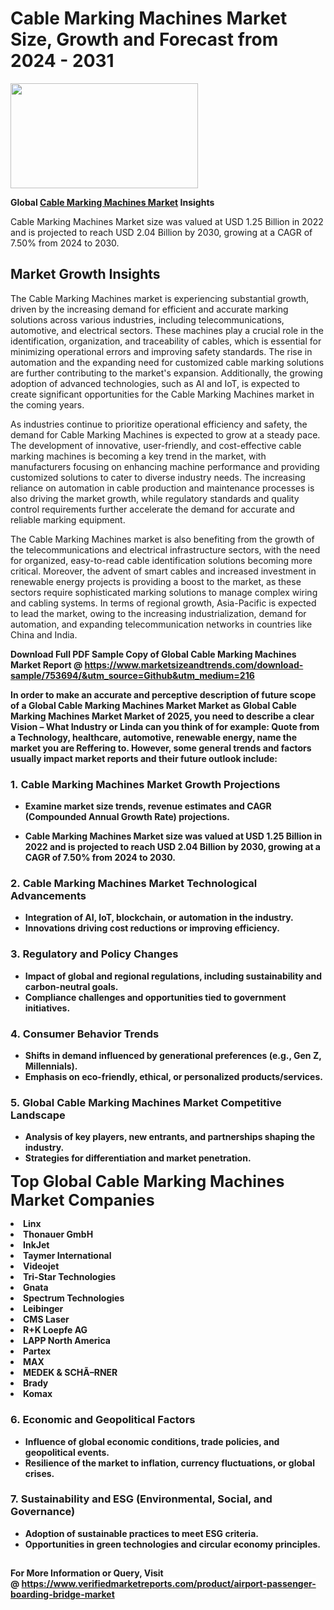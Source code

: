 <H1>Cable Marking Machines Market Size, Growth and Forecast from 2024 - 2031</H1><img class="aligncenter size-medium wp-image-584254" src="https://thirdeyenews.in/wp-content/uploads/2024/09/Global-Market-Research-300x168.jpeg" alt="" width="300" height="168" /><p><strong>Global&nbsp;<a href="https://www.marketsizeandtrends.com/download-sample/753694/&amp;utm_source=Github&utm_medium=216">Cable Marking Machines Market</a> Insights</strong></p><p>Cable Marking Machines Market size was valued at USD 1.25 Billion in 2022 and is projected to reach USD 2.04 Billion by 2030, growing at a CAGR of 7.50% from 2024 to 2030.</p><p><h2>Market Growth Insights</h2> <p>The Cable Marking Machines market is experiencing substantial growth, driven by the increasing demand for efficient and accurate marking solutions across various industries, including telecommunications, automotive, and electrical sectors. These machines play a crucial role in the identification, organization, and traceability of cables, which is essential for minimizing operational errors and improving safety standards. The rise in automation and the expanding need for customized cable marking solutions are further contributing to the market's expansion. Additionally, the growing adoption of advanced technologies, such as AI and IoT, is expected to create significant opportunities for the Cable Marking Machines market in the coming years.</p> <p><strong></strong></p> <p>As industries continue to prioritize operational efficiency and safety, the demand for Cable Marking Machines is expected to grow at a steady pace. The development of innovative, user-friendly, and cost-effective cable marking machines is becoming a key trend in the market, with manufacturers focusing on enhancing machine performance and providing customized solutions to cater to diverse industry needs. The increasing reliance on automation in cable production and maintenance processes is also driving the market growth, while regulatory standards and quality control requirements further accelerate the demand for accurate and reliable marking equipment.</p> <p>The Cable Marking Machines market is also benefiting from the growth of the telecommunications and electrical infrastructure sectors, with the need for organized, easy-to-read cable identification solutions becoming more critical. Moreover, the advent of smart cables and increased investment in renewable energy projects is providing a boost to the market, as these sectors require sophisticated marking solutions to manage complex wiring and cabling systems. In terms of regional growth, Asia-Pacific is expected to lead the market, owing to the increasing industrialization, demand for automation, and expanding telecommunication networks in countries like China and India.</p> <p><strong></p><p><span class=""><strong>Download Full PDF Sample Copy of Global Cable Marking Machines Market Report</strong> @ <a href="https://www.marketsizeandtrends.com/download-sample/753694/&amp;utm_source=Github&utm_medium=216" target="_blank">https://www.marketsizeandtrends.com/download-sample/753694/&amp;utm_source=Github&utm_medium=216</a></span></p><p>In order to make an accurate and perceptive description of future scope of a Global&nbsp;Cable Marking Machines Market Market as Global&nbsp;Cable Marking Machines Market Market of 2025, you need to describe a clear Vision &ndash; What Industry or Linda can you think of for example: Quote from a Technology, healthcare, automotive, renewable energy, name the market you are Reffering to. However, some general trends and factors usually impact market reports and their future outlook include:</p><h3>1.&nbsp;<strong>Cable Marking Machines Market Growth Projections</strong></h3><ul><li>Examine market size trends, revenue estimates and CAGR (Compounded Annual Growth Rate) projections.</li><li><p>Cable Marking Machines Market size was valued at USD 1.25 Billion in 2022 and is projected to reach USD 2.04 Billion by 2030, growing at a CAGR of 7.50% from 2024 to 2030.</p></li></ul><h3>2.&nbsp;<strong>Cable Marking Machines Market Technological Advancements</strong></h3><ul><li>Integration of AI, IoT, blockchain, or automation in the industry.</li><li>Innovations driving cost reductions or improving efficiency.</li></ul><h3>3.&nbsp;<strong>Regulatory and Policy Changes</strong></h3><ul><li>Impact of global and regional regulations, including sustainability and carbon-neutral goals.</li><li>Compliance challenges and opportunities tied to government initiatives.</li></ul><h3>4.&nbsp;<strong>Consumer Behavior Trends</strong></h3><ul><li>Shifts in demand influenced by generational preferences (e.g., Gen Z, Millennials).</li><li>Emphasis on eco-friendly, ethical, or personalized products/services.</li></ul><h3>5.&nbsp;<strong>Global Cable Marking Machines Market Competitive Landscape</strong></h3><ul><li>Analysis of key players, new entrants, and partnerships shaping the industry.</li><li>Strategies for differentiation and market penetration.</li></ul><p data-pm-slice="1 1 []"><span style="color: inherit; font-family: inherit; font-size: 25px;">Top Global Cable Marking Machines Market Companies</span></p><div class="" data-test-id=""><p><li>Linx</li><li> Thonauer GmbH</li><li> InkJet</li><li> Taymer International</li><li> Videojet</li><li> Tri-Star Technologies</li><li> Gnata</li><li> Spectrum Technologies</li><li> Leibinger</li><li> CMS Laser</li><li> R+K Loepfe AG</li><li> LAPP North America</li><li> Partex</li><li> MAX</li><li> MEDEK & SCHÃ–RNER</li><li> Brady</li><li> Komax</li></p></div><h3>6.&nbsp;<strong>Economic and Geopolitical Factors</strong></h3><ul><li>Influence of global economic conditions, trade policies, and geopolitical events.</li><li>Resilience of the market to inflation, currency fluctuations, or global crises.</li></ul><h3>7.&nbsp;<strong>Sustainability and ESG (Environmental, Social, and Governance)</strong></h3><ul><li>Adoption of sustainable practices to meet ESG criteria.</li><li>Opportunities in green technologies and circular economy principles.</li></ul><h2><strong style="font-size: 14px;">For More Information or Query, Visit @&nbsp;</strong><a style="background-color: #ffffff; font-size: 14px;" href="https://www.marketsizeandtrends.com/report/cable-marking-machines-market/" target="_blank">https://www.verifiedmarketreports.com/product/airport-passenger-boarding-bridge-market</a></h2>
